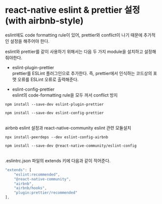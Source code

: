 # react-native eslint & prettier 설정 (with airbnb-style)

eslint에도 code formatting rule이 있어, prettier와 conflict이 나기 때문에 추가적인 설정을 해주어야 한다.


eslint와 prettier를 같이 사용하기 위해서는 다음 두 가지 module을 설치하고 설정해줘야한다.


- eslint-plugin-prettier   
prettier를 ESLint 플러그인으로 추가한다. 즉, prettier에서 인식하는 코드상의 포맷 오류를 ESLint 오류로 출력해준다.


- eslint-config-prettier  
eslint의 code-formatting rule을 모두 꺼서 conflict 방지

```
npm install --save-dev eslint-plugin-prettier
```
```
npm install --save-dev eslint-config-prettier
```   
\
airbnb eslint 설정과 react-native-community eslint 관련 모듈설치

```
npx install-peerdeps --dev eslint-config-airbnb
```
```
npm install --save-dev @react-native-community/eslint-config
```
\
.eslintrc.json 파일의 extends 키에 다음과 같이 적어준다.

```js
"extends": [
    "eslint:recommended",
    "@react-native-community",
    "airbnb",
    "airbnb/hooks",
    "plugin:prettier/recommended"
],
```
